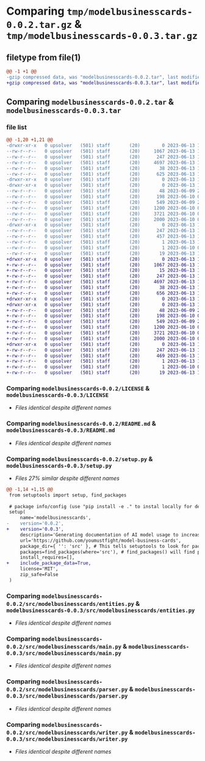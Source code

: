 # Comparing `tmp/modelbusinesscards-0.0.2.tar.gz` & `tmp/modelbusinesscards-0.0.3.tar.gz`

## filetype from file(1)

```diff
@@ -1 +1 @@
-gzip compressed data, was "modelbusinesscards-0.0.2.tar", last modified: Tue Jun 13 17:20:54 2023, max compression
+gzip compressed data, was "modelbusinesscards-0.0.3.tar", last modified: Tue Jun 13 17:26:13 2023, max compression
```

## Comparing `modelbusinesscards-0.0.2.tar` & `modelbusinesscards-0.0.3.tar`

### file list

```diff
@@ -1,20 +1,21 @@
-drwxr-xr-x   0 upsolver   (501) staff       (20)        0 2023-06-13 17:20:54.176463 modelbusinesscards-0.0.2/
--rw-r--r--   0 upsolver   (501) staff       (20)     1067 2023-06-13 17:07:56.000000 modelbusinesscards-0.0.2/LICENSE
--rw-r--r--   0 upsolver   (501) staff       (20)      247 2023-06-13 17:20:54.176113 modelbusinesscards-0.0.2/PKG-INFO
--rw-r--r--   0 upsolver   (501) staff       (20)     4697 2023-06-13 17:19:04.000000 modelbusinesscards-0.0.2/README.md
--rw-r--r--   0 upsolver   (501) staff       (20)       38 2023-06-13 17:20:54.176591 modelbusinesscards-0.0.2/setup.cfg
--rw-r--r--   0 upsolver   (501) staff       (20)      625 2023-06-13 17:20:10.000000 modelbusinesscards-0.0.2/setup.py
-drwxr-xr-x   0 upsolver   (501) staff       (20)        0 2023-06-13 17:20:54.170421 modelbusinesscards-0.0.2/src/
-drwxr-xr-x   0 upsolver   (501) staff       (20)        0 2023-06-13 17:20:54.173897 modelbusinesscards-0.0.2/src/modelbusinesscards/
--rw-r--r--   0 upsolver   (501) staff       (20)       48 2023-06-09 22:06:30.000000 modelbusinesscards-0.0.2/src/modelbusinesscards/__init__.py
--rw-r--r--   0 upsolver   (501) staff       (20)      198 2023-06-10 01:15:47.000000 modelbusinesscards-0.0.2/src/modelbusinesscards/__main__.py
--rw-r--r--   0 upsolver   (501) staff       (20)      549 2023-06-09 22:06:51.000000 modelbusinesscards-0.0.2/src/modelbusinesscards/entities.py
--rw-r--r--   0 upsolver   (501) staff       (20)     1200 2023-06-10 01:13:37.000000 modelbusinesscards-0.0.2/src/modelbusinesscards/main.py
--rw-r--r--   0 upsolver   (501) staff       (20)     3721 2023-06-10 01:38:59.000000 modelbusinesscards-0.0.2/src/modelbusinesscards/parser.py
--rw-r--r--   0 upsolver   (501) staff       (20)     2000 2023-06-10 02:27:24.000000 modelbusinesscards-0.0.2/src/modelbusinesscards/writer.py
-drwxr-xr-x   0 upsolver   (501) staff       (20)        0 2023-06-13 17:20:54.175737 modelbusinesscards-0.0.2/src/modelbusinesscards.egg-info/
--rw-r--r--   0 upsolver   (501) staff       (20)      247 2023-06-13 17:20:54.000000 modelbusinesscards-0.0.2/src/modelbusinesscards.egg-info/PKG-INFO
--rw-r--r--   0 upsolver   (501) staff       (20)      457 2023-06-13 17:20:54.000000 modelbusinesscards-0.0.2/src/modelbusinesscards.egg-info/SOURCES.txt
--rw-r--r--   0 upsolver   (501) staff       (20)        1 2023-06-13 17:20:54.000000 modelbusinesscards-0.0.2/src/modelbusinesscards.egg-info/dependency_links.txt
--rw-r--r--   0 upsolver   (501) staff       (20)        1 2023-06-10 00:57:20.000000 modelbusinesscards-0.0.2/src/modelbusinesscards.egg-info/not-zip-safe
--rw-r--r--   0 upsolver   (501) staff       (20)       19 2023-06-13 17:20:54.000000 modelbusinesscards-0.0.2/src/modelbusinesscards.egg-info/top_level.txt
+drwxr-xr-x   0 upsolver   (501) staff       (20)        0 2023-06-13 17:26:13.652699 modelbusinesscards-0.0.3/
+-rw-r--r--   0 upsolver   (501) staff       (20)     1067 2023-06-13 17:07:56.000000 modelbusinesscards-0.0.3/LICENSE
+-rw-r--r--   0 upsolver   (501) staff       (20)       15 2023-06-13 17:25:03.000000 modelbusinesscards-0.0.3/MANIFEST.in
+-rw-r--r--   0 upsolver   (501) staff       (20)      247 2023-06-13 17:26:13.652154 modelbusinesscards-0.0.3/PKG-INFO
+-rw-r--r--   0 upsolver   (501) staff       (20)     4697 2023-06-13 17:19:04.000000 modelbusinesscards-0.0.3/README.md
+-rw-r--r--   0 upsolver   (501) staff       (20)       38 2023-06-13 17:26:13.652837 modelbusinesscards-0.0.3/setup.cfg
+-rw-r--r--   0 upsolver   (501) staff       (20)      656 2023-06-13 17:26:03.000000 modelbusinesscards-0.0.3/setup.py
+drwxr-xr-x   0 upsolver   (501) staff       (20)        0 2023-06-13 17:26:13.644277 modelbusinesscards-0.0.3/src/
+drwxr-xr-x   0 upsolver   (501) staff       (20)        0 2023-06-13 17:26:13.648884 modelbusinesscards-0.0.3/src/modelbusinesscards/
+-rw-r--r--   0 upsolver   (501) staff       (20)       48 2023-06-09 22:06:30.000000 modelbusinesscards-0.0.3/src/modelbusinesscards/__init__.py
+-rw-r--r--   0 upsolver   (501) staff       (20)      198 2023-06-10 01:15:47.000000 modelbusinesscards-0.0.3/src/modelbusinesscards/__main__.py
+-rw-r--r--   0 upsolver   (501) staff       (20)      549 2023-06-09 22:06:51.000000 modelbusinesscards-0.0.3/src/modelbusinesscards/entities.py
+-rw-r--r--   0 upsolver   (501) staff       (20)     1200 2023-06-10 01:13:37.000000 modelbusinesscards-0.0.3/src/modelbusinesscards/main.py
+-rw-r--r--   0 upsolver   (501) staff       (20)     3721 2023-06-10 01:38:59.000000 modelbusinesscards-0.0.3/src/modelbusinesscards/parser.py
+-rw-r--r--   0 upsolver   (501) staff       (20)     2000 2023-06-10 02:27:24.000000 modelbusinesscards-0.0.3/src/modelbusinesscards/writer.py
+drwxr-xr-x   0 upsolver   (501) staff       (20)        0 2023-06-13 17:26:13.651362 modelbusinesscards-0.0.3/src/modelbusinesscards.egg-info/
+-rw-r--r--   0 upsolver   (501) staff       (20)      247 2023-06-13 17:26:13.000000 modelbusinesscards-0.0.3/src/modelbusinesscards.egg-info/PKG-INFO
+-rw-r--r--   0 upsolver   (501) staff       (20)      469 2023-06-13 17:26:13.000000 modelbusinesscards-0.0.3/src/modelbusinesscards.egg-info/SOURCES.txt
+-rw-r--r--   0 upsolver   (501) staff       (20)        1 2023-06-13 17:26:13.000000 modelbusinesscards-0.0.3/src/modelbusinesscards.egg-info/dependency_links.txt
+-rw-r--r--   0 upsolver   (501) staff       (20)        1 2023-06-10 00:57:20.000000 modelbusinesscards-0.0.3/src/modelbusinesscards.egg-info/not-zip-safe
+-rw-r--r--   0 upsolver   (501) staff       (20)       19 2023-06-13 17:26:13.000000 modelbusinesscards-0.0.3/src/modelbusinesscards.egg-info/top_level.txt
```

### Comparing `modelbusinesscards-0.0.2/LICENSE` & `modelbusinesscards-0.0.3/LICENSE`

 * *Files identical despite different names*

### Comparing `modelbusinesscards-0.0.2/README.md` & `modelbusinesscards-0.0.3/README.md`

 * *Files identical despite different names*

### Comparing `modelbusinesscards-0.0.2/setup.py` & `modelbusinesscards-0.0.3/setup.py`

 * *Files 27% similar despite different names*

```diff
@@ -1,14 +1,15 @@
 from setuptools import setup, find_packages
 
 # package info/config (use "pip install -e ." to instal locally for dev)
 setup(
     name='modelbusinesscards',
-    version='0.0.2',
+    version='0.0.3',
     description='Generating documentation of AI model usage to increase visibility and safety',
     url='https://github.com/youmustfight/model-business-cards',
     package_dir={ '': 'src' }, # This tells setuptools to look for packages in the 'src' directory.
     packages=find_packages(where='src'), # find_packages() will find packages in the 'src' directory because of the above.
     install_requires=[],
+    include_package_data=True,
     license='MIT',
     zip_safe=False
 )
```

### Comparing `modelbusinesscards-0.0.2/src/modelbusinesscards/entities.py` & `modelbusinesscards-0.0.3/src/modelbusinesscards/entities.py`

 * *Files identical despite different names*

### Comparing `modelbusinesscards-0.0.2/src/modelbusinesscards/main.py` & `modelbusinesscards-0.0.3/src/modelbusinesscards/main.py`

 * *Files identical despite different names*

### Comparing `modelbusinesscards-0.0.2/src/modelbusinesscards/parser.py` & `modelbusinesscards-0.0.3/src/modelbusinesscards/parser.py`

 * *Files identical despite different names*

### Comparing `modelbusinesscards-0.0.2/src/modelbusinesscards/writer.py` & `modelbusinesscards-0.0.3/src/modelbusinesscards/writer.py`

 * *Files identical despite different names*

